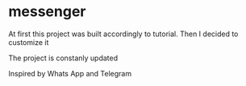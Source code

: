 # messenger
At first this project was built accordingly to tutorial. Then I decided to customize it

The project is constanly updated

Inspired by Whats App and Telegram
